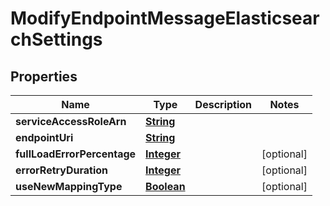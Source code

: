 

# ModifyEndpointMessageElasticsearchSettings


## Properties

| Name | Type | Description | Notes |
|------------ | ------------- | ------------- | -------------|
|**serviceAccessRoleArn** | [**String**](String.md) |  |  |
|**endpointUri** | [**String**](String.md) |  |  |
|**fullLoadErrorPercentage** | [**Integer**](Integer.md) |  |  [optional] |
|**errorRetryDuration** | [**Integer**](Integer.md) |  |  [optional] |
|**useNewMappingType** | [**Boolean**](Boolean.md) |  |  [optional] |



